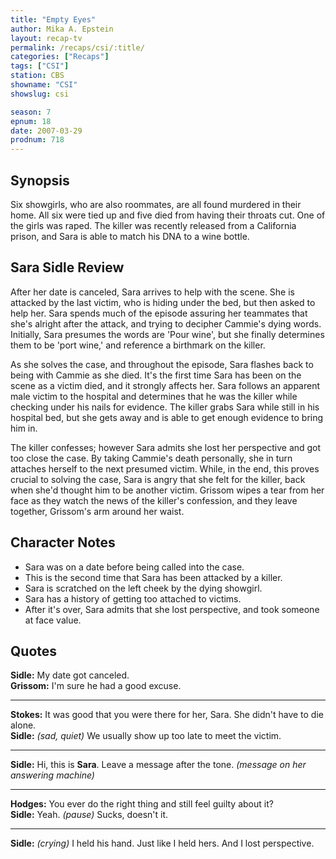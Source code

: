 ```yaml
---
title: "Empty Eyes"
author: Mika A. Epstein
layout: recap-tv
permalink: /recaps/csi/:title/
categories: ["Recaps"]
tags: ["CSI"]
station: CBS
showname: "CSI"
showslug: csi

season: 7
epnum: 18
date: 2007-03-29
prodnum: 718  
---
```


## Synopsis

Six showgirls, who are also roommates, are all found murdered in their home. All six were tied up and five died from having their throats cut. One of the girls was raped. The killer was recently released from a California prison, and Sara is able to match his DNA to a wine bottle.

## Sara Sidle Review

After her date is canceled, Sara arrives to help with the scene. She is attacked by the last victim, who is hiding under the bed, but then asked to help her. Sara spends much of the episode assuring her teammates that she's alright after the attack, and trying to decipher Cammie's dying words. Initially, Sara presumes the words are 'Pour wine', but she finally determines them to be 'port wine,' and reference a birthmark on the killer.

As she solves the case, and throughout the episode, Sara flashes back to being with Cammie as she died. It's the first time Sara has been on the scene as a victim died, and it strongly affects her. Sara follows an apparent male victim to the hospital and determines that he was the killer while checking under his nails for evidence. The killer grabs Sara while still in his hospital bed, but she gets away and is able to get enough evidence to bring him in.

The killer confesses; however Sara admits she lost her perspective and got too close the case. By taking Cammie's death personally, she in turn attaches herself to the next presumed victim. While, in the end, this proves crucial to solving the case, Sara is angry that she felt for the killer, back when she'd thought him to be another victim. Grissom wipes a tear from her face as they watch the news of the killer's confession, and they leave together, Grissom's arm around her waist.

## Character Notes

* Sara was on a date before being called into the case.  
* This is the second time that Sara has been attacked by a killer.   
* Sara is scratched on the left cheek by the dying showgirl.  
* Sara has a history of getting too attached to victims.   
* After it's over, Sara admits that she lost perspective, and took someone at face value. 

## Quotes

**Sidle:** My date got canceled.  
**Grissom:** I'm sure he had a good excuse.  

- - -

**Stokes:** It was good that you were there for her, Sara. She didn't have to die alone.  
**Sidle:** _(sad, quiet)_ We usually show up too late to meet the victim.  

- - -

**Sidle:** Hi, this is **Sara**. Leave a message after the tone. _(message on her answering machine)_
  

- - -

**Hodges:** You ever do the right thing and still feel guilty about it?  
**Sidle:** Yeah. _(pause)_ Sucks, doesn't it.  

- - -

**Sidle:** _(crying)_ I held his hand. Just like I held hers. And I lost perspective.
